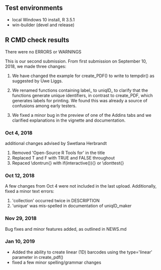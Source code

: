 ## Test environments
* local Windows 10 install, R 3.5.1
* win-builder (devel and release)

## R CMD check results
There were no ERRORS or WARNINGS

This is our second submission. From first submission on September 10, 2018, we made three changes:

1. We have changed the example for create_PDF() to write to tempdir() as suggested by Uwe Liggs.

2. We renamed functions containing label_ to uniqID_ to clarify that the functions generate unique identifiers, in contrast to create_PDF, which generates labels for printing. We found this was already a source of confusions among early testers.

3. We fixed a minor bug in the preview of one of the Addins tabs and we clarified explanations in the vignette and documentation.

### Oct 4, 2018 

additional changes advised by Swetlana Herbrandt

1. Removed 'Open-Source R Tools for' in the title
2. Replaced T and F with TRUE and FALSE throughout
3. Repaced \dontrun{} with if(interactive()){} or \donttest{}

### Oct 12, 2018

A few changes from Oct 4 were not included in the last upload.
Additionally, fixed a minor text errors:
1. 'collection' occurred twice in DESCRIPTION
2. 'unique' was mis-spelled in documentation of uniqID_maker

### Nov 29, 2018

Bug fixes and minor features added, as outlined in NEWS.md

### Jan 10, 2019

- Added the ability to create linear (1D) barcodes using the type='linear' parameter in create_pdf()
- fixed a few minor spelling/grammar changes
